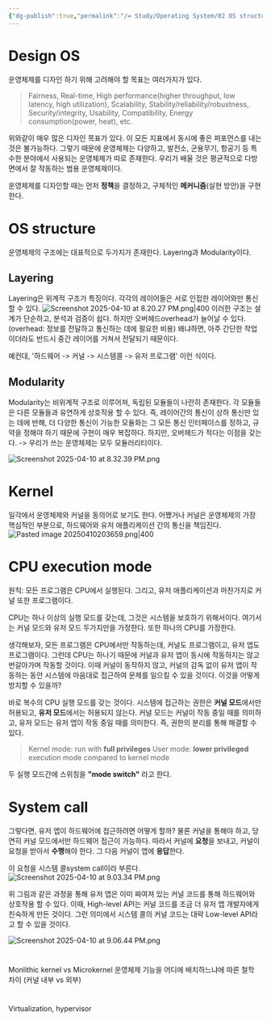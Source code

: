 ```yaml
---
{"dg-publish":true,"permalink":"/= Study/Operating System/02 OS structure/","created":"2024-11-13T20:15:32.000+09:00","updated":"2025-04-10T21:17:41.708+09:00"}
---
```


# Design OS
운영체제를 디자인 하기 위해 고려해야 할 목표는 여러가지가 있다.
>Fairness, Real-time, High performance(higher throughput, low latency, high utilization), Scalability, Stability/reliability/robustness, Security/integrity, Usability, Compatibility, Energy consumption(power, heat), etc.

위와같이 매우 많은 디자인 목표가 있다. 이 모든 지표에서 동시에 좋은 퍼포먼스를 내는 것은 불가능하다. 그렇기 때문에 운영체제는 다양하고, 발전소, 군용무기, 항공기 등 특수한 분야에서 사용되는 운영체제가 따로 존재한다.
우리가 배울 것은 평균적으로 다방면에서 잘 작동하는 범용 운영체제이다.

운영체제를 디자인할 때는 먼저 **정책**을 결정하고, 구체적인 **메커니즘**(실현 방안)을 구현한다.

# OS structure
운영체제의 구조에는 대표적으로 두가지가 존재한다.
Layering과 Modularity이다.

## Layering
Layering은 위계적 구조가 특징이다. 각각의 레이어들은 서로 인접한 레이어와만 통신할 수 있다.
![Screenshot 2025-04-10 at 8.20.27 PM.png|400](/img/user/z-Attached%20Files/Screenshot%202025-04-10%20at%208.20.27%20PM.png)
이러한 구조는 설계가 단순하고, 분석과 검증이 쉽다.
하지만 오버헤드overhead가 늘어날 수 있다. (overhead: 정보를 전달하고 통신하는 데에 필요한 비용)
왜냐하면, 아주 간단한 작업이더라도 반드시 중간 레이어를 거쳐서 전달되기 때문이다.

예컨대, '하드웨어 -> 커널 -> 시스템콜 -> 유저 프로그램' 이런 식이다.

## Modularity
Modularity는 비위계적 구조로 이루어져, 독립된 모듈들이 나란히 존재한다.
각 모듈들은 다른 모듈들과 유연하게 상호작용 할 수 있다.
즉, 레이어간의 통신이 상하 통신만 있는 데에 반해, 더 다양한 통신이 가능한 모듈화는 그 모든 통신 인터페이스를 정하고, 규약을 정해야 하기 때문에 구현이 매우 복잡하다. 하지만, 오버헤드가 적다는 이점을 갖는다.
-> 우리가 쓰는 운영체제는 모두 모듈러리티이다.

![Screenshot 2025-04-10 at 8.32.39 PM.png](/img/user/z-Attached%20Files/Screenshot%202025-04-10%20at%208.32.39%20PM.png)

# Kernel
일각에서 운영체제와 커널을 동의어로 보기도 한다.
어쨌거나 커널은 운영체제의 가장 핵심적인 부분으로, 하드웨어와 유저 애플리케이션 간의 통신을 책임진다.
![Pasted image 20250410203659.png|400](/img/user/z-Attached%20Files/Pasted%20image%2020250410203659.png)
# CPU execution mode
원칙: 모든 프로그램은 CPU에서 실행된다.
그리고, 유저 애플리케이션과 마찬가지로 커널 또한 프로그램이다.

CPU는 하나 이상의 실행 모드를 갖는데, 그것은 시스템을 보호하기 위해서이다.
여기서는 커널 모드와 유저 모드 두가지만을 가정한다. 또한 하나의 CPU를 가정한다.

생각해보자, 모든 프로그램은 CPU에서만 작동하는데, 커널도 프로그램이고, 유저 앱도 프로그램이다.
그런데 CPU는 하나기 때문에 커널과 유저 앱이 동시에 작동하지는 않고 번갈아가며 작동할 것이다.
이때 커널이 동작하지 않고, 커널의 감독 없이 유저 앱이 작동하는 동안 시스템에 마음대로 접근하여 문제를 일으킬 수 있을 것이다. 이것을 어떻게 방지할 수 있을까?

바로 복수의 CPU 실행 모드를 갖는 것이다. 시스템에 접근하는 권한은 **커널 모드**에서만 허용되고, **유저 모드**에서는 허용되지 않는다. 커널 모드는 커널이 작동 중일 때를 의미하고, 유저 모드는 유저 앱이 작동 중일 때를 의미한다. 즉, 권한의 분리를 통해 해결할 수 있다.

> Kernel mode: run with **full privileges**
> User mode: **lower privileged** execution mode compared to kernel mode

두 실행 모드간에 스위칭을 **"mode switch"** 라고 한다.

# System call
그렇다면, 유저 앱이 하드웨어에 접근하려면 어떻게 할까?
물론 커널을 통해야 하고, 당연히 커널 모드에서만 하드웨어 접근이 가능하다.
따라서 커널에 **요청**을 보내고, 커널이 요청을 받아서 **수행**해야 한다. 그 다음 커널이 앱에 **응답**한다.

이 요청을 시스템 콜system call이라 부른다.
![Screenshot 2025-04-10 at 9.03.34 PM.png](/img/user/z-Attached%20Files/Screenshot%202025-04-10%20at%209.03.34%20PM.png)

위 그림과 같은 과정을 통해 유저 앱은 이미 짜여져 있는 커널 코드를 통해 하드웨어와 상호작용 할 수 있다.
이때, High-level API는 커널 코드를 조금 더 유저 앱 개발자에게 친숙하게 만든 것이다. 그런 의미에서 시스템 콜의 커널 코드는 대략 Low-level API라고 할 수 있을 것이다.

![Screenshot 2025-04-10 at 9.06.44 PM.png](/img/user/z-Attached%20Files/Screenshot%202025-04-10%20at%209.06.44%20PM.png)


#
Monlithic kernel vs Microkernel
운영체제 기능을 어디에 배치하느냐에 따른 철학 차이 (커널 내부 vs 외부)

#
Virtualization, hypervisor